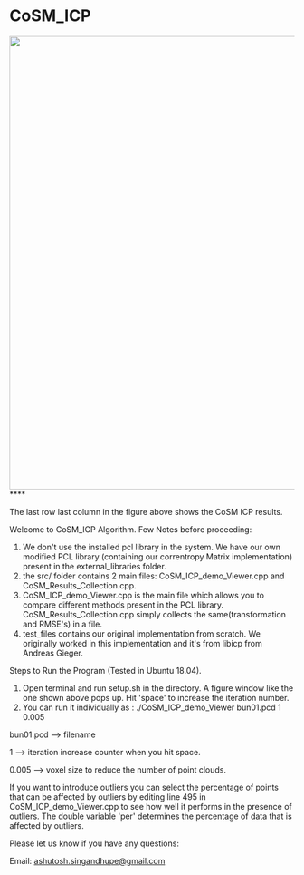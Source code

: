 # CoSM_ICP
<img src="gif_1.gif" width="1380" height="800"/>****

The last row last column in the figure above shows the CoSM ICP results.

Welcome to CoSM_ICP Algorithm.
Few Notes before proceeding:
1) We don't use the installed pcl library in the system. We have our own modified PCL library (containing our correntropy Matrix implementation) present in the external_libraries folder. 
2) the src/ folder contains 2 main files: CoSM_ICP_demo_Viewer.cpp and CoSM_Results_Collection.cpp.
3) CoSM_ICP_demo_Viewer.cpp is the main file which allows you to compare different methods present in the PCL library. CoSM_Results_Collection.cpp simply collects the same(transformation and RMSE's) in a file.
4) test_files contains our original implementation from scratch. We originally worked in this implementation and it's from libicp from Andreas Gieger.

Steps to Run the Program (Tested in Ubuntu 18.04).
1) Open terminal and run setup.sh in the directory. A figure window like the one shown above pops up. Hit 'space' to increase the iteration number.
2) You can run it individually as :  ./CoSM_ICP_demo_Viewer bun01.pcd 1 0.005


bun01.pcd --> filename

1 --> iteration increase counter when you hit space.

0.005 --> voxel size to reduce the number of point clouds.

If you want to introduce outliers you can select the percentage of points that can be affected by outliers by editing line 495 in CoSM_ICP_demo_Viewer.cpp to see how well it performs in the presence of outliers. The double variable 'per' determines the percentage of data that is affected by outliers.

Please let us know if you have any questions: 

Email: ashutosh.singandhupe@gmail.com
  
  
